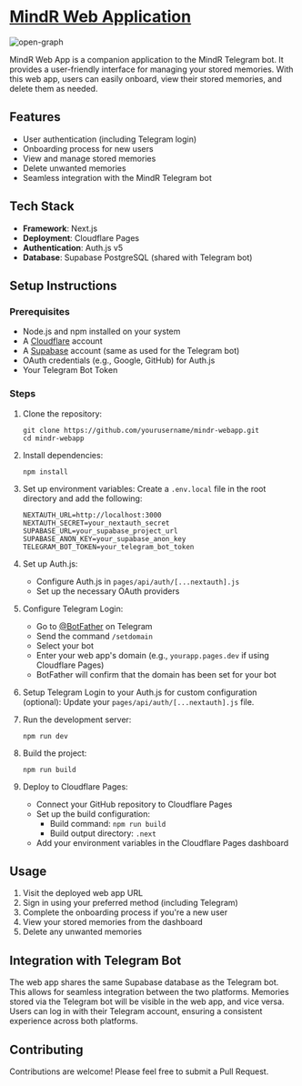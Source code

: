 # [MindR Web Application](https://mindr.live/)

![open-graph](https://github.com/user-attachments/assets/58aca34f-9cfd-48c0-a0d0-acfd6973f13d)

MindR Web App is a companion application to the MindR Telegram bot. It provides a user-friendly interface for managing your stored memories. With this web app, users can easily onboard, view their stored memories, and delete them as needed.

## Features

- User authentication (including Telegram login)
- Onboarding process for new users
- View and manage stored memories
- Delete unwanted memories
- Seamless integration with the MindR Telegram bot

## Tech Stack

- **Framework**: Next.js
- **Deployment**: Cloudflare Pages
- **Authentication**: Auth.js v5
- **Database**: Supabase PostgreSQL (shared with Telegram bot)

## Setup Instructions

### Prerequisites

- Node.js and npm installed on your system
- A [Cloudflare](https://www.cloudflare.com/) account
- A [Supabase](https://supabase.com/) account (same as used for the Telegram bot)
- OAuth credentials (e.g., Google, GitHub) for Auth.js
- Your Telegram Bot Token

### Steps

1. Clone the repository:

   ```
   git clone https://github.com/yourusername/mindr-webapp.git
   cd mindr-webapp
   ```

2. Install dependencies:

   ```
   npm install
   ```

3. Set up environment variables:
   Create a `.env.local` file in the root directory and add the following:

   ```
   NEXTAUTH_URL=http://localhost:3000
   NEXTAUTH_SECRET=your_nextauth_secret
   SUPABASE_URL=your_supabase_project_url
   SUPABASE_ANON_KEY=your_supabase_anon_key
   TELEGRAM_BOT_TOKEN=your_telegram_bot_token

   ```

4. Set up Auth.js:

   - Configure Auth.js in `pages/api/auth/[...nextauth].js`
   - Set up the necessary OAuth providers

5. Configure Telegram Login:

   - Go to [@BotFather](https://t.me/BotFather) on Telegram
   - Send the command `/setdomain`
   - Select your bot
   - Enter your web app's domain (e.g., `yourapp.pages.dev` if using Cloudflare Pages)
   - BotFather will confirm that the domain has been set for your bot

6. Setup Telegram Login to your Auth.js for custom configuration (optional):
   Update your `pages/api/auth/[...nextauth].js` file.

7. Run the development server:

   ```
   npm run dev
   ```

8. Build the project:

   ```
   npm run build
   ```

9. Deploy to Cloudflare Pages:
   - Connect your GitHub repository to Cloudflare Pages
   - Set up the build configuration:
     - Build command: `npm run build`
     - Build output directory: `.next`
   - Add your environment variables in the Cloudflare Pages dashboard

## Usage

1. Visit the deployed web app URL
2. Sign in using your preferred method (including Telegram)
3. Complete the onboarding process if you're a new user
4. View your stored memories from the dashboard
5. Delete any unwanted memories

## Integration with Telegram Bot

The web app shares the same Supabase database as the Telegram bot. This allows for seamless integration between the two platforms. Memories stored via the Telegram bot will be visible in the web app, and vice versa. Users can log in with their Telegram account, ensuring a consistent experience across both platforms.

## Contributing

Contributions are welcome! Please feel free to submit a Pull Request.
